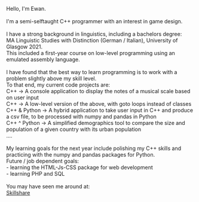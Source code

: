 Hello, I'm Ewan.
<br>
<br>I'm a semi-selftaught C++ programmer with an interest in game design.
<br>
<br>I have a strong background in linguistics, including a bachelors degree:
<br>MA Linguistic Studies with Distinction (German / Italian), University of Glasgow 2021.
<br>This included a first-year course on low-level programming using an emulated assembly language.
<br>
<br>I have found that the best way to learn programming is to work with a problem slightly above my skill level.
<br>To that end, my current code projects are:
<br>C++ → A console application to display the notes of a musical scale based on user input
<br>C++ → A low-level version of the above, with goto loops instead of classes
<br>C++ & Python → A hybrid application to take user input in C++ and produce a csv file, to be processed with numpy and pandas in Python
<br>C++ ^ Python → A simplified demographics tool to compare the size and population of a given country with its urban population
<br>....
<br>
<br>My learning goals for the next year include polishing my C++ skills and practicing with the numpy and pandas packages for Python.
<br>Future / job dependent goals:
<br>- learning the HTML-Js-CSS package for web development
<br>- learning PHP and SQL
<br>
<br>You may have seen me around at:
<br><a href="https://www.skillshare.com/profile/Ewan-Foxcroft/329023033" target="_blank">Skillshare</a>
